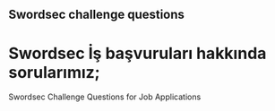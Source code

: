 ## Swordsec challenge questions

# Swordsec İş başvuruları hakkında sorularımız;

Swordsec Challenge Questions for Job Applications